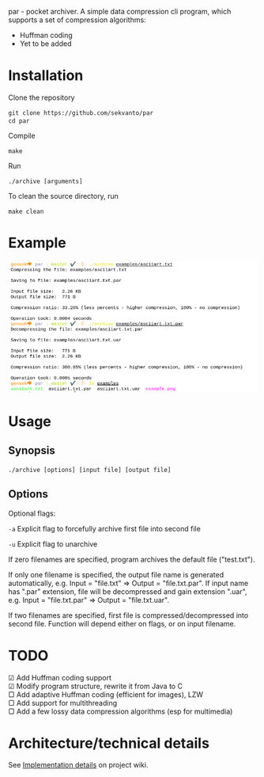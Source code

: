 par - pocket archiver. A simple data compression cli program, which supports a set of compression algorithms:

* Huffman coding
* Yet to be added

# Installation

Clone the repository
```
git clone https://github.com/sekvanto/par
cd par
```
Compile
```
make
```
Run
```
./archive [arguments]
```
To clean the source directory, run
```
make clean
```

# Example

![example](examples/example.png)

# Usage

## Synopsis

```
./archive [options] [input file] [output file]
```

## Options

Optional flags:

`-a` Explicit flag to forcefully archive first file into second file

`-u` Explicit flag to unarchive


If zero filenames are specified, program archives the default file ("test.txt").

If only one filename is specified, the output file name is generated automatically, e.g. Input = "file.txt" => Output = "file.txt.par". If input name has ".par" extension, file will be decompressed and gain extension ".uar", e.g. Input = "file.txt.par" => Output = "file.txt.uar".

If two filenames are specified, first file is compressed/decompressed into second file. Function will depend either on flags, or on input filename.

# TODO

☑  Add Huffman coding support\
☑  Modify program structure, rewrite it from Java to C\
▢  Add adaptive Huffman coding (efficient for images), LZW\
▢  Add support for multithreading\
▢  Add a few lossy data compression algorithms (esp for multimedia)

# Architecture/technical details

See [Implementation details](https://github.com/sekvanto/par/wiki/Implementation-details) on project wiki.
